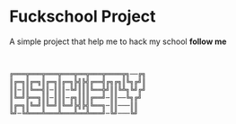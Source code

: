 # Fuckschool Project
A simple project that help me to hack my school
**follow me**

##
```

╔═══╦═══╦═══╦═══╦══╦═══╦════╦╗──╔╗
║╔═╗║╔═╗║╔═╗║╔═╗╠╣╠╣╔══╣╔╗╔╗║╚╗╔╝║
║║─║║╚══╣║─║║║─╚╝║║║╚══╬╝║║╚╩╗╚╝╔╝
║╚═╝╠══╗║║─║║║─╔╗║║║╔══╝─║║──╚╗╔╝
║╔═╗║╚═╝║╚═╝║╚═╝╠╣╠╣╚══╗─║║───║║
╚╝─╚╩═══╩═══╩═══╩══╩═══╝─╚╝───╚╝
```

